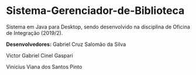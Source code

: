 # Sistema-Gerenciador-de-Biblioteca

Sistema em Java para Desktop, sendo desenvolvido na disciplina de Oficina de Integração (2019/2).

**Desenvolvedores:**
Gabriel Cruz Salomão da Silva

Victor Gabriel Cinel Gaspari

Vinicius Viana dos Santos Pinto
